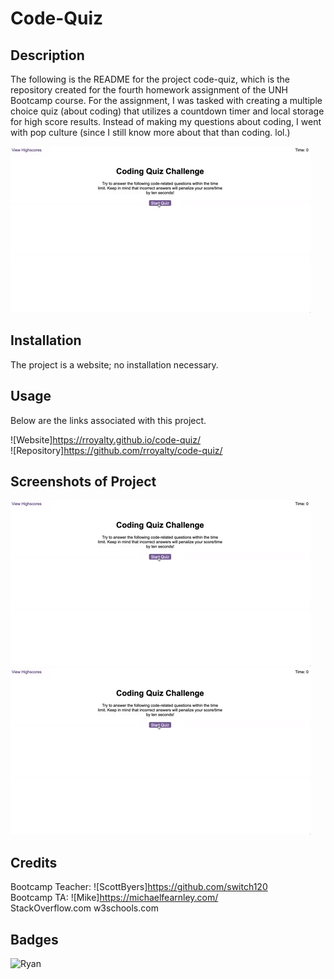 # Code-Quiz

## Description 

The following is the README for the project code-quiz, which is the repository created for the fourth homework assignment of the UNH Bootcamp course. For the assignment, I was tasked with creating a multiple choice quiz (about coding) that utilizes a countdown timer and local storage for high score results. Instead of making my questions about coding, I went with pop culture (since I still know more about that than coding. lol.)

![Example given:](https://github.com/rroyalty/code-quiz/blob/main/assets/example/04-web-apis-homework-demo.gif)  

## Installation

The project is a website; no installation necessary.  

## Usage 

Below are the links associated with this project.  

![Website]https://rroyalty.github.io/code-quiz/  
![Repository]https://github.com/rroyalty/code-quiz/  

## Screenshots of Project

![Opening Page:](https://github.com/rroyalty/code-quiz/blob/main/assets/example/04-web-apis-homework-demo.gif)
![Quiz Questions Page:](https://github.com/rroyalty/code-quiz/blob/main/assets/example/04-web-apis-homework-demo.gif)  

## Credits

Bootcamp Teacher: ![ScottByers]https://github.com/switch120  
Bootcamp TA: ![Mike]https://michaelfearnley.com/  
StackOverflow.com
w3schools.com

## Badges

![Ryan](https://img.shields.io/badge/Ryan's%20Badge-Hello-green)
